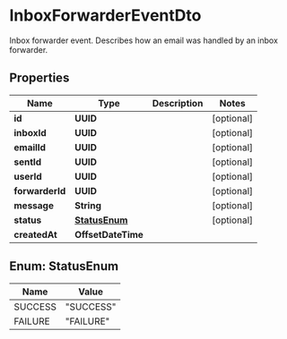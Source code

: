 

# InboxForwarderEventDto

Inbox forwarder event. Describes how an email was handled by an inbox forwarder.

## Properties

| Name | Type | Description | Notes |
|------------ | ------------- | ------------- | -------------|
|**id** | **UUID** |  |  [optional] |
|**inboxId** | **UUID** |  |  [optional] |
|**emailId** | **UUID** |  |  [optional] |
|**sentId** | **UUID** |  |  [optional] |
|**userId** | **UUID** |  |  [optional] |
|**forwarderId** | **UUID** |  |  [optional] |
|**message** | **String** |  |  [optional] |
|**status** | [**StatusEnum**](#StatusEnum) |  |  [optional] |
|**createdAt** | **OffsetDateTime** |  |  |



## Enum: StatusEnum

| Name | Value |
|---- | -----|
| SUCCESS | &quot;SUCCESS&quot; |
| FAILURE | &quot;FAILURE&quot; |



